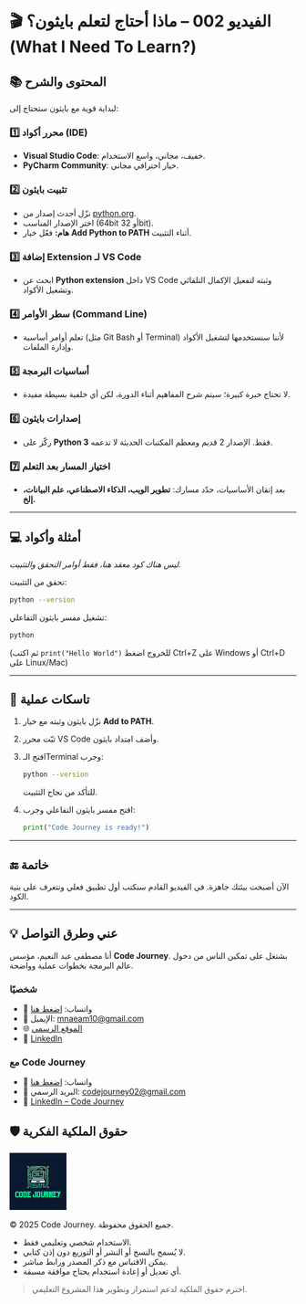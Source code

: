 # 🎬 الفيديو 002 – ماذا أحتاج لتعلم بايثون؟ (What I Need To Learn?)

## 📚 المحتوى والشرح
لبداية قوية مع بايثون ستحتاج إلى:

### 1️⃣ محرر أكواد (IDE)
- **Visual Studio Code**: خفيف، مجاني، واسع الاستخدام.
- **PyCharm Community**: خيار احترافي مجاني.

### 2️⃣ تثبيت بايثون
- نزّل أحدث إصدار من [python.org](https://www.python.org/downloads/).
- اختر الإصدار المناسب (64bit أو 32bit).
- **هام:** فعّل خيار **Add Python to PATH** أثناء التثبيت.

### 3️⃣ إضافة Extension لـ VS Code
- ابحث عن **Python extension** داخل VS Code وثبته لتفعيل الإكمال التلقائي وتشغيل الأكواد.

### 4️⃣ سطر الأوامر (Command Line)
- تعلم أوامر أساسية (مثل Git Bash أو Terminal) لأننا سنستخدمها لتشغيل الأكواد وإدارة الملفات.

### 5️⃣ أساسيات البرمجة
- لا تحتاج خبرة كبيرة؛ سيتم شرح المفاهيم أثناء الدورة، لكن أي خلفية بسيطة مفيدة.

### 6️⃣ إصدارات بايثون
- ركّز على **Python 3** فقط. الإصدار 2 قديم ومعظم المكتبات الحديثة لا تدعمه.

### 7️⃣ اختيار المسار بعد التعلم
- بعد إتقان الأساسيات، حدّد مسارك: **تطوير الويب، الذكاء الاصطناعي، علم البيانات، إلخ.**

---

## 💻 أمثلة وأكواد
*ليس هناك كود معقد هنا، فقط أوامر التحقق والتثبيت.*

تحقق من التثبيت:
```bash
python --version
````

تشغيل مفسر بايثون التفاعلي:

```bash
python
```

(ثم اكتب `print("Hello World")` للخروج اضغط Ctrl+Z على Windows أو Ctrl+D على Linux/Mac)

---

## 📝 تاسكات عملية

1. نزّل بايثون وثبته مع خيار **Add to PATH**.
2. ثبّت محرر VS Code وأضف امتداد بايثون.
3. افتح الـTerminal وجرب:

   ```bash
   python --version
   ```

   للتأكد من نجاح التثبيت.
4. افتح مفسر بايثون التفاعلي وجرب:

   ```python
   print("Code Journey is ready!")
   ```

---

## 🔚 خاتمة

الآن أصبحت بيئتك جاهزة.
في الفيديو القادم سنكتب أول تطبيق فعلي ونتعرف على بنية الكود.

---


## 💡 عني وطرق التواصل


أنا مصطفى عبد النعيم، مؤسس **Code Journey**.
بشتغل على تمكين الناس من دخول عالم البرمجة بخطوات عملية وواضحة.


### شخصيًا
- 💬 واتساب: [اضغط هنا](https://wa.me/201114938410)
- 📧 الإيميل: mnaeam10@gmail.com  
- 🌐 [الموقع الرسمي](https://mostafa-naeam-web.vercel.app/)  
- 💼 [LinkedIn](https://www.linkedin.com/in/mostafa-naeam/)

### مع Code Journey
- 💬 واتساب: [اضغط هنا](https://wa.me/201555303227)
- 📩 البريد الرسمي: codejourney02@gmail.com  
- 💼 [LinkedIn – Code Journey](https://www.linkedin.com/company/code-journey25/)


## 🛡 حقوق الملكية الفكرية

<img src="../images/1.png" alt="حقوق الملكية" width="100"/>

© 2025 Code Journey. جميع الحقوق محفوظة.  

- الاستخدام شخصي وتعليمي فقط.  
- لا يُسمح بالنسخ أو النشر أو التوزيع دون إذن كتابي.  
- يمكن الاقتباس مع ذكر المصدر ورابط مباشر.  
- أي تعديل أو إعادة استخدام يحتاج موافقة مسبقة.  

> احترم حقوق الملكية لدعم استمرار وتطوير هذا المشروع التعليمي.

